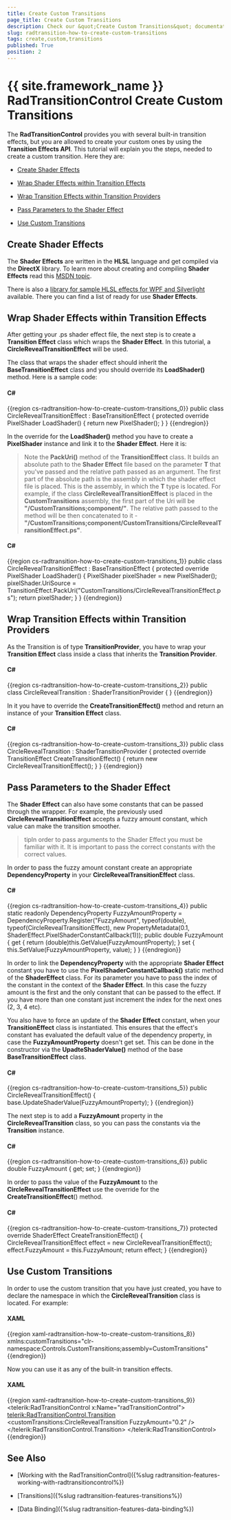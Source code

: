 ```yaml
---
title: Create Custom Transitions
page_title: Create Custom Transitions
description: Check our &quot;Create Custom Transitions&quot; documentation article for the RadTransitionControl {{ site.framework_name }} control.
slug: radtransition-how-to-create-custom-transitions
tags: create,custom,transitions
published: True
position: 2
---
```


# {{ site.framework_name }} RadTransitionControl Create Custom Transitions


The __RadTransitionControl__ provides you with several built-in transition effects, but you are allowed to create your custom ones by using the __Transition Effects API__. This tutorial will explain you the steps, needed to create a custom transition. Here they are:

* [Create Shader Effects](#create-shader-effects)

* [Wrap Shader Effects within Transition Effects](#wrap-shader-effects-within-transition-effects)

* [Wrap Transition Effects within Transition Providers](#wrap-transition-effects-within-transition-providers)

* [Pass Parameters to the Shader Effect](#pass-parameters-to-the-shader-effect)

* [Use Custom Transitions](#use-custom-transitions)

## Create Shader Effects

The __Shader Effects__ are written in the __HLSL__ language and get compiled via the __DirectX__ library. To learn more about creating and compiling __Shader Effects__ read this [MSDN topic](http://msdn.microsoft.com/en-us/library/bb509635%28v=VS.85%29.aspx).

There is also a [library for sample HLSL effects for WPF and Silverlight](http://wpffx.codeplex.com/) available. There you can find a list of ready for use __Shader Effects__.

## Wrap Shader Effects within Transition Effects

After getting your .ps shader effect file, the next step is to create a __Transition Effect__ class which wraps the __Shader Effect__. In this tutorial, a __CircleRevealTransitionEffect__ will be used. 

The class that wraps the shader effect should inherit the __BaseTransitionEffect__ class and you should override its __LoadShader()__ method. Here is a sample code:

#### __C#__

{{region cs-radtransition-how-to-create-custom-transitions_0}}
	public class CircleRevealTransitionEffect : BaseTransitionEffect
	{
	    protected override PixelShader LoadShader()
	    {
	        return new PixelShader();
	    }
	}
{{endregion}}

In the override for the __LoadShader()__ method you have to create a __PixelShader__ instance and link it to the __Shader Effect__. Here it is:

>Note the __PackUri<T>()__ method of the __TransitionEffect__ class. It builds an absolute path to the __Shader Effect__ file based on the parameter __T__ that you've passed and the relative path passed as an argument. The first part of the absolute path is the assembly in which the shader effect file is placed. This is the assembly, in which the __T__ type is located. For example, if the class __CircleRevealTransitionEffect__ is placed in the __CustomTransitions__ assembly, the first part of the Uri will be __"/CustomTransitions;component/"__. The relative path passed to the method will be then concatenated to it - __"/CustomTransitions;component/CustomTransitions/CircleRevealTransitionEffect.ps"__.

#### __C#__

{{region cs-radtransition-how-to-create-custom-transitions_1}}
	public class CircleRevealTransitionEffect : BaseTransitionEffect
	{
	    protected override PixelShader LoadShader()
	    {
	        PixelShader pixelShader = new PixelShader();
	        pixelShader.UriSource = TransitionEffect.PackUri<CircleRevealTransitionEffect>("CustomTransitions/CircleRevealTransitionEffect.ps");
	        return pixelShader;
	    }
	}
{{endregion}}

## Wrap Transition Effects within Transition Providers

As the Transition is of type __TransitionProvider__, you have to wrap your __Transition Effect__ class inside a class that inherits the __Transition Provider__.

#### __C#__

{{region cs-radtransition-how-to-create-custom-transitions_2}}
	public class CircleRevealTransition : ShaderTransitionProvider
	{
	}
{{endregion}}

In it you have to override the __CreateTransitionEffect()__ method and return an instance of your __Transition Effect__ class.

#### __C#__

{{region cs-radtransition-how-to-create-custom-transitions_3}}
	public class CircleRevealTransition : ShaderTransitionProvider
	{
	    protected override TransitionEffect CreateTransitionEffect()
	    {
	        return new CircleRevealTransitionEffect();
	    }
	}
{{endregion}}

## Pass Parameters to the Shader Effect

The __Shader Effect__ can also have some constants that can be passed through the wrapper. For example, the previously used __CircleRevealTransitionEffect__ accepts a fuzzy amount constant, which value can make the transition smoother.

>tipIn order to pass arguments to the Shader Effect you must be familiar with it. It is important to pass the correct constants with the correct values.

In order to pass the fuzzy amount constant create an appropriate __DependencyProperty__ in your __CircleRevealTransitionEffect__ class.

#### __C#__

{{region cs-radtransition-how-to-create-custom-transitions_4}}
	public static readonly DependencyProperty FuzzyAmountProperty =
	    DependencyProperty.Register("FuzzyAmount",
	                                    typeof(double),
	                                    typeof(CircleRevealTransitionEffect),
	                                    new PropertyMetadata(0.1, ShaderEffect.PixelShaderConstantCallback(1)));
	public double FuzzyAmount
	{
	    get
	    {
	        return (double)this.GetValue(FuzzyAmountProperty);
	    }
	    set
	    {
	        this.SetValue(FuzzyAmountProperty, value);
	    }
	}
{{endregion}}

In order to link the __DependencyProperty__ with the appropriate __Shader Effect__ constant you have to use the __PixelShaderConstantCallback()__ static method of the __ShaderEffect__ class. For its parameter you have to pass the index of the constant in the context of the __Shader Effect__. In this case the fuzzy amount is the first and the only constant that can be passed to the effect. If you have more than one constant just increment the index for the next ones (2, 3, 4 etc).

You also have to force an update of the __Shader Effect__ constant, when your __TransitionEffect__ class is instantiated. This ensures that the effect's constant has evaluated the default value of the dependency property, in case the __FuzzyAmountProperty__ doesn't get set. This can be done in the constructor via the __UpadteShaderValue()__ method of the base __BaseTransitionEffect__ class.

#### __C#__

{{region cs-radtransition-how-to-create-custom-transitions_5}}
	public CircleRevealTransitionEffect()
	{
	    base.UpdateShaderValue(FuzzyAmountProperty);
	}
{{endregion}}

The next step is to add a __FuzzyAmount__ property in the __CircleRevealTransition__ class, so you can pass the constants via the __Transition__ instance.

#### __C#__

{{region cs-radtransition-how-to-create-custom-transitions_6}}
	public double FuzzyAmount
	{
	    get;
	    set;
	}
{{endregion}}

In order to pass the value of the __FuzzyAmount__ to the __CircleRevealTransitionEffect__ use the override for the __CreateTransitionEffect__() method.

#### __C#__

{{region cs-radtransition-how-to-create-custom-transitions_7}}
	protected override ShaderEffect CreateTransitionEffect()
	{
	    CircleRevealTransitionEffect effect = new CircleRevealTransitionEffect();
	    effect.FuzzyAmount = this.FuzzyAmount;
	    return effect;
	}
{{endregion}}

## Use Custom Transitions

In order to use the custom transition that you have just created, you have to declare the namespace in which the __CircleRevealTransition__ class is located. For example:

#### __XAML__

{{region xaml-radtransition-how-to-create-custom-transitions_8}}
	xmlns:customTransitions="clr-namespace:Controls.CustomTransitions;assembly=CustomTransitions"
{{endregion}}

Now you can use it as any of the built-in transition effects.

#### __XAML__

{{region xaml-radtransition-how-to-create-custom-transitions_9}}
	<telerik:RadTransitionControl x:Name="radTransitionControl">
	    <telerik:RadTransitionControl.Transition>
	        <customTransitions:CircleRevealTransition FuzzyAmount="0.2" />
	    </telerik:RadTransitionControl.Transition>
	</telerik:RadTransitionControl>
{{endregion}}

## See Also

 * [Working with the RadTransitionControl]({%slug radtransition-features-working-with-radtransitioncontrol%})

 * [Transitions]({%slug radtransition-features-transitions%})

 * [Data Binding]({%slug radtransition-features-data-binding%})
